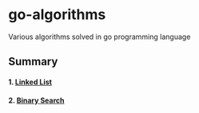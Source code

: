 # go-algorithms

Various algorithms solved in go programming language

## Summary

#### 1. [Linked List](https://github.com/ogabrielrodrigues/go-algorithms/linked-list)

#### 2. [Binary Search](https://github.com/ogabrielrodrigues/go-algorithms/binary-search)
